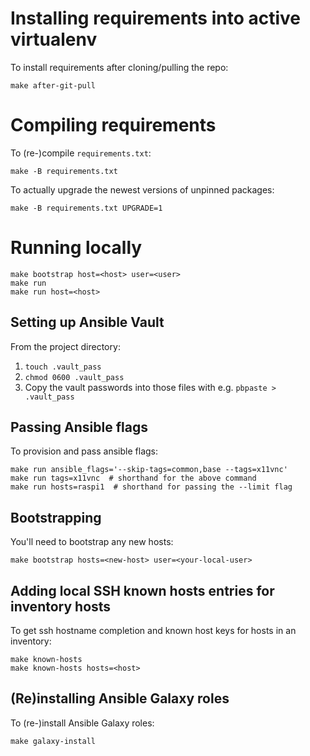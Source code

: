 Installing requirements into active virtualenv
==============================================

To install requirements after cloning/pulling the repo:

    make after-git-pull

Compiling requirements
======================

To (re-)compile `requirements.txt`:

    make -B requirements.txt

To actually upgrade the newest versions of unpinned packages:

    make -B requirements.txt UPGRADE=1

Running locally
===============

    make bootstrap host=<host> user=<user>
    make run
    make run host=<host>

Setting up Ansible Vault
------------------------

From the project directory:
1. `touch .vault_pass`
2. `chmod 0600 .vault_pass`
3. Copy the vault passwords into those files with e.g.
   `pbpaste > .vault_pass`

Passing Ansible flags
---------------------

To provision and pass ansible flags:

    make run ansible_flags='--skip-tags=common,base --tags=x11vnc'
    make run tags=x11vnc  # shorthand for the above command
    make run hosts=raspi1  # shorthand for passing the --limit flag

Bootstrapping
-------------

You'll need to bootstrap any new hosts:

    make bootstrap hosts=<new-host> user=<your-local-user>

Adding local SSH known hosts entries for inventory hosts
--------------------------------------------------------

To get ssh hostname completion and known host keys for hosts in an inventory:

    make known-hosts
    make known-hosts hosts=<host>


(Re)installing Ansible Galaxy roles
-----------------------------------

To (re-)install Ansible Galaxy roles:

    make galaxy-install

